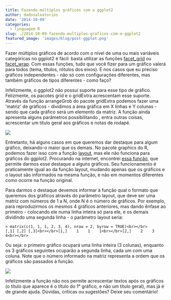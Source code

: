 ```yaml
---
title: Fazendo múltiplos gráficos com o ggplot2
author: dadosaleatorios
date: '2014-10-09'
categories:
  - linguagem R
slug: ./2014-10-09-fazendo-multiplos-graficos-com-o-ggplot2
featured_image: 'images/blog/post-ggplot.png'
---
```


Fazer múltiplos gráficos de acordo com o nível de uma ou mais variáveis categóricas no ggplot2 é fácil: basta utilizar as funções [facet_grid](http://docs.ggplot2.org/current/facet_grid.html) ou [facet_wrap](http://docs.ggplot2.org/current/facet_wrap.html). Com essas funções, tudo que você fizer para um gráfico valerá para todos (tema, títulos, rótulos dos eixos). E nos casos que eu preciso gráficos independentes - não só com configurações diferentes, mas também gráficos de tipos diferentes - como faço?

Infelizmente, o ggplot2 não possui suporte para esse tipo de gráfico. Felizmente, os pacotes grid e o gridExtra acrescentam esse suporte. Através da função arrangeGrob do pacote gridExtra podemos fazer uma 'matriz' de gráficos - dividimos a área gráfica em X linhas e Y colunas - sendo que cada gráfico será um elemento da matriz. A função ainda apresenta alguns parâmetros possibilitando , entra outras coisas, acrescentar um título geral aos gráficos e notas de rodapé.

![](https://dadosaleatorios.files.wordpress.com/2014/10/57907-201010092b-2bgrafico2b1.png)

Entretanto, há alguns casos em que queremos dar destaque para algum gráfico, deixando-o maior que os demais. No pacote graphics do R, podemos fazer isso com a função [layout](http://stat.ethz.ch/R-manual/R-devel/library/graphics/html/layout.html), mas ele não funciona para gráficos do ggplot2. Procurando na internet, encontrei [essa função](http://www.cookbook-r.com/Graphs/Multiple_graphs_on_one_page_(ggplot2)/), que permite darmos esse destaque a alguns gráficos. Seu funcionamento é praticamente igual ao da função layout, mudando apenas que os gráficos e o layout são informados na mesma função, e não em momentos diferentes como ocorre na função original.

Para darmos o destaque devemos informar à função qual o formato que queremos dos gráficos através do parâmetro layout, que deve ser uma matriz com números de 1 a N, onde N é o número de gráficos. Por exemplo, para reproduzirmos os mesmos 4 gráficos anteriores, mas dando ênfase ao primeiro - colocando ele numa linha inteira só para ele, e os demais dividindo uma segunda linha - o parâmetro layout seria:

    > matrix(c(1, 1, 1, 2, 3, 4), nrow = 2, byrow = TRUE)<br></br>     [,1] [,2] [,3]<br></br>[1,]    1    1    1<br></br>[2,]    2    3    4<br></br>

Ou seja: o primeiro gráfico ocupará uma linha inteira (3 colunas), enquanto os 3 gráficos seguintes ocuparão a segunda linha, cada um com uma coluna. Note que o número informado na matriz representa a ordem que os gráficos são passados à função.

![](https://dadosaleatorios.files.wordpress.com/2014/10/5378c-201010092b-2bgrafico2b2.png)

Infelizmente a função não nos permite acrescentar textos após os gráficos (o título que aparece é o título do 1° gráfico, e não um título geral), mas já é de grande ajuda. Dúvidas, críticas ou sugestões? Deixe seu comentário!
